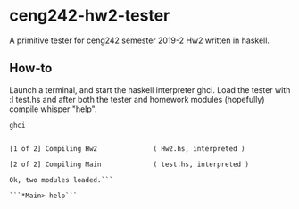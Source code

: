 # ceng242-hw2-tester
A primitive tester for ceng242 semester 2019-2 Hw2 written in haskell.

## How-to
Launch a terminal, and start the haskell interpreter ghci. Load the tester with :l test.hs and after both the tester and homework modules (hopefully) compile whisper "help".

```ghci```

```Prelude> :l test.hs

[1 of 2] Compiling Hw2              ( Hw2.hs, interpreted )

[2 of 2] Compiling Main             ( test.hs, interpreted )

Ok, two modules loaded.```

```*Main> help```
